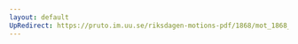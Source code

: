```yaml
---
layout: default
UpRedirect: https://pruto.im.uu.se/riksdagen-motions-pdf/1868/mot_1868__ak__103.pdf
---
```

